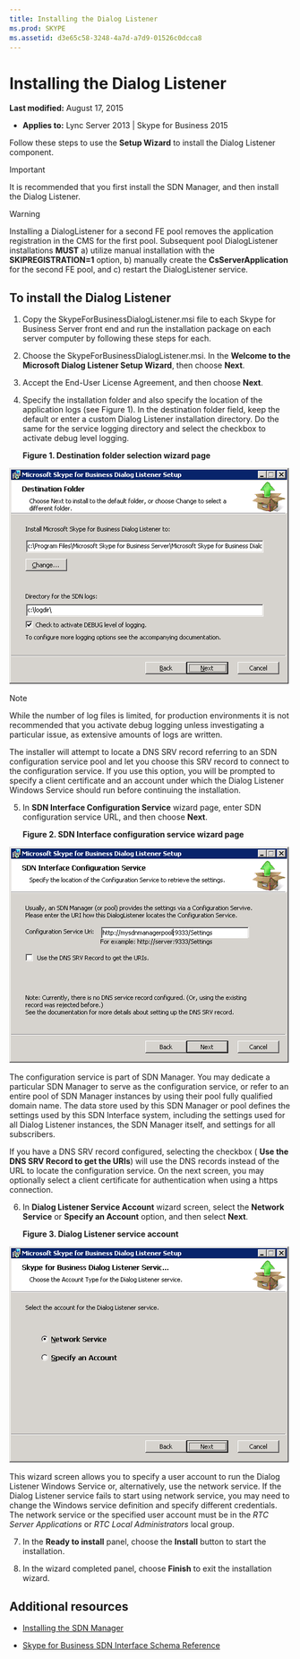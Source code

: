 ```yaml
---
title: Installing the Dialog Listener
ms.prod: SKYPE
ms.assetid: d3e65c58-3248-4a7d-a7d9-01526c0dcca8
---
```



# Installing the Dialog Listener

 **Last modified:** August 17, 2015
  
    
    

 * **Applies to:** Lync Server 2013 | Skype for Business 2015

Follow these steps to use the **Setup Wizard** to install the Dialog Listener component.
  
    
    


> [!IMPORTANT]
> It is recommended that you first install the SDN Manager, and then install the Dialog Listener. 
  
    
    
> [!WARNING]
> Installing a DialogListener for a second FE pool removes the application registration in the CMS for the first pool. Subsequent pool DialogListener installations **MUST** a) utilize manual installation with the **SKIPREGISTRATION=1** option, b) manually create the **CsServerApplication** for the second FE pool, and c) restart the DialogListener service.



## To install the Dialog Listener


1. Copy the SkypeForBusinessDialogListener.msi file to each Skype for Business Server front end and run the installation package on each server computer by following these steps for each. 
    
  
2. Choose the SkypeForBusinessDialogListener.msi. In the **Welcome to the Microsoft Dialog Listener Setup Wizard**, then choose **Next**.
    
  
3. Accept the End-User License Agreement, and then choose **Next**.
    
  
4. Specify the installation folder and also specify the location of the application logs (see Figure 1). In the destination folder field, keep the default or enter a custom Dialog Listener installation directory. Do the same for the service logging directory and select the checkbox to activate debug level logging. 
    
   **Figure 1. Destination folder selection wizard page**

  

  ![Destination folder selector wizard page for Dialog listener](../images/abe44d50-9c94-4892-8b02-d8fd206c344b.png)
  

    
   > [!NOTE]
   > While the number of log files is limited, for production environments it is not recommended that you activate debug logging unless investigating a particular issue, as extensive amounts of logs are written. 

   The installer will attempt to locate a DNS SRV record referring to an SDN configuration service pool and let you choose this SRV record to connect to the configuration service. If you use this option, you will be prompted to specify a client certificate and an account under which the Dialog Listener Windows Service should run before continuing the installation.
    
  
5. In **SDN Interface Configuration Service** wizard page, enter SDN configuration service URL, and then choose **Next**.
    
   **Figure 2. SDN Interface configuration service wizard page**

  

  ![SDN Interface configuratin service setting](../images/44362d7e-cec6-476b-b1ef-0e72ee0bb266.png)
  

The configuration service is part of SDN Manager. You may dedicate a particular SDN Manager to serve as the configuration service, or refer to an entire pool of SDN Manager instances by using their pool fully qualified domain name. The data store used by this SDN Manager or pool defines the settings used by this SDN Interface system, including the settings used for all Dialog Listener instances, the SDN Manager itself, and settings for all subscribers. 
    
If you have a DNS SRV record configured, selecting the checkbox ( **Use the DNS SRV Record to get the URIs**) will use the DNS records instead of the URL to locate the configuration service. On the next screen, you may optionally select a client certificate for authentication when using a https connection. 
    
  
6. In **Dialog Listener Service Account** wizard screen, select the **Network Service** or **Specify an Account** option, and then select **Next**.
    
   **Figure 3. Dialog Listener service account**

  

  ![Dialog listener account type](../images/1d36db0f-f1dd-436d-a6fb-fbde5c445b7d.png)
  

This wizard screen allows you to specify a user account to run the Dialog Listener Windows Service or, alternatively, use the network service. If the Dialog Listener service fails to start using network service, you may need to change the Windows service definition and specify different credentials. The network service or the specified user account must be in the  *RTC Server Applications*  or *RTC Local Administrators*  local group.
    
  
7. In the **Ready to install** panel, choose the **Install** button to start the installation.
    
  
8. In the wizard completed panel, choose **Finish** to exit the installation wizard.
    
  

## Additional resources


-  [Installing the SDN Manager](installing-the-sdn-manager.md)
    
  
-  [Skype for Business SDN Interface Schema Reference](skype-for-business-sdn-interface-schema-reference.md)
    
  

